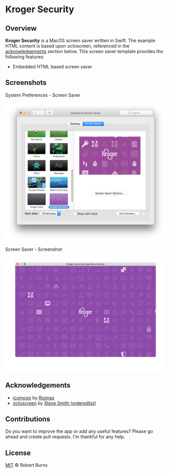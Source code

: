# Kroger Security

## Overview

**Kroger Security** is a MacOS screen saver written in Swift.  The example HTML content is based upon octoscreen, referenced in the [acknowledgements](#acknowledgements) section below.  This screen saver template provides the following features:

- Embedded HTML based screen saver

## Screenshots

System Preferences - Screen Saver

<img style="max-width:100%;" src="./assets/system_preferences_screen_saver.png" />

Screen Saver - Screenshot

<img style="max-width:100%;" src="./assets/screen_saver_screenshot.png" />

## Acknowledgements

- [icomoon](https://icomoon.io/) by [Roonas](http://roonas.com/)
- [octoscreen](https://github.com/orderedlist/octoscreen/) by [Steve Smith (orderedlist)](steve@github.com)

## Contributions

Do you want to improve the app or add any useful features? Please go ahead and create pull requests. I'm thankful for any help.

## License

[MIT](https://github.com/burnsra/KrogerSecurityScreenSaver/blob/master/LICENSE) © Robert Burns
